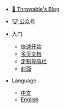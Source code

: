 * [:dog: Throwable's Blog](https://www.throwx.cn)
* [:cow: 公众号](https://mp.weixin.qq.com/s/zRvT46NeCYaJOsHcucro3w)

* 入门
  * [快速开始](zh-cn/quickstart.md)
  * [多页文档](zh-cn/more-pages.md)
  * [定制导航栏](zh-cn/custom-navbar.md)
  * [封面](zh-cn/cover.md)

* Language
  * [中文](/)
  * [English](zh-cn/)
